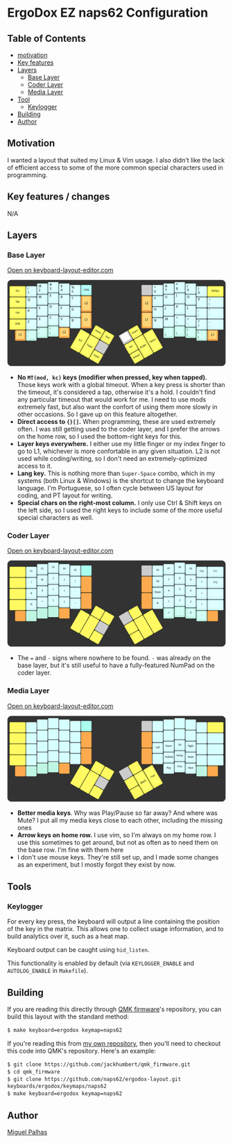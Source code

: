 # ErgoDox EZ naps62 Configuration

## Table of Contents

* [motivation](#motivation)
* [Key features](#key-features)
* [Layers](#layers)
  - [Base Layer](#base-layer)
  - [Coder Layer](#coder-layer)
  - [Media Layer](#media-layer)
* [Tool](#tools)
  - [Keylogger](#keylogger)
* [Building](#building)
* [Author](#author)

## Motivation

I wanted a layout that suited my Linux & Vim usage. I also didn't like the lack of efficient access to some of the more common special characters used in programming.

## Key features / changes

N/A

## Layers

### Base Layer

[Open on keyboard-layout-editor.com](http://www.keyboard-layout-editor.com/#/gists/f9769c844e700f4d92239dba79f5723a)

![Base layer](layers/base.png)


* **No `MT(mod, kc)` keys (modifier when pressed, key when tapped).** Those keys work with a global timeout. When a key press is shorter than the timeout, it's considered a tap, otherwise it's a hold. I couldn't find any particular timeout that would work for me. I need to use mods extremely fast, but also want the confort of using them more slowly in other occasions. So I gave up on this feature altogether.
* **Direct access to `{}[]`.** When programming, these are used extremely often. I was still getting used to the coder layer, and I prefer the arrows on the home row, so I used the bottom-right keys for this.
* **Layer keys everywhere.** I either use my little finger or my index finger to go to L1, whichever is more confortable in any given situation. L2 is not used while coding/writing, so I don't need an extremely-optimized access to it.
* **Lang key.** This is nothing more than `Super-Space` combo, which in my systems (both Linux & Windows) is the shortcut to change the keyboard language. I'm Portuguese, so I often cycle between US layout for coding, and PT layout for writing.
* **Special chars on the right-most column.** I only use Ctrl & Shift keys on the left side, so I used the right keys to include some of the more useful special characters as well.

### Coder Layer

[Open on keyboard-layout-editor.com](http://www.keyboard-layout-editor.com/#/gists/afa546a6b0b9c0ec78147afc6ef9250c)

![Coder layer](layers/coder.png)

* The `=` and `-` signs where nowhere to be found. `-` was already on the base layer, but it's still useful to have a fully-featured NumPad on the coder layer.

### Media Layer

[Open on keyboard-layout-editor.com](http://www.keyboard-layout-editor.com/#/gists/801ba0ae4d340d73df70588329e995ed)

![Media layer](layers/media.png)

* **Better media keys**. Why was Play/Pause so far away? And where was Mute? I put all my media keys close to each other, including the missing ones
* **Arrow keys on home row.** I use vim, so I'm always on my home row. I use this sometimes to get around, but not as often as to need them on the base row. I'm fine with them here
* I don't use mouse keys. They're still set up, and I made some changes as an experiment, but I mostly forgot they exist by now.

## Tools

### Keylogger

For every key press, the keyboard will output a line containing the position of
the key in the matrix.
This allows one to collect usage information, and to build analytics over it,
such as a heat map.

Keyboard output can be caught using `hid_listen`.

This functionality is enabled by default (via `KEYLOGGER_ENABLE` and
`AUTOLOG_ENABLE` in `Makefile`).

## Building

If you are reading this directly through [QMK firmware](https://github.com/jackhumbert/qmk_firmware)'s repository, you can build this layout with the standard method:

```bash
$ make keyboard=ergodox keymap=naps62
```

If you're reading this from [my own
repository](https://github.com/naps62/ergodox-layout), then you'll need to
checkout this code into QMK's repository. Here's an example:

```bash
$ git clone https://github.com/jackhumbert/qmk_firmware.git
$ cd qmk_firmware
$ git clone https://github.com/naps62/ergodox-layout.git
keyboards/ergodox/keymaps/naps62
$ make keyboard=ergodox keymap=naps62
```

## Author

[Miguel Palhas](https://github.com/naps62)
